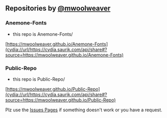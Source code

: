 ## Repositories by [@mwoolweaver](https://github.com/mwoolweaver)

### Anemone-Fonts

* this repo is Anemone-Fonts/

[https://mwoolweaver.github.io/Anemone-Fonts](cydia://url/https://cydia.saurik.com/api/share#?source=https://mwoolweaver.github.io/Anemone-Fonts)

### Public-Repo

* this repo is Public-Repo/

[https://mwoolweaver.github.io/Public-Repo](cydia://url/https://cydia.saurik.com/api/share#?source=https://mwoolweaver.github.io/Public-Repo)


Plz use the [Issues Pages](https://github.com/mwoolweaver/mwoolweaver.github.io/issues/) if something doesn't work or you have a request.
